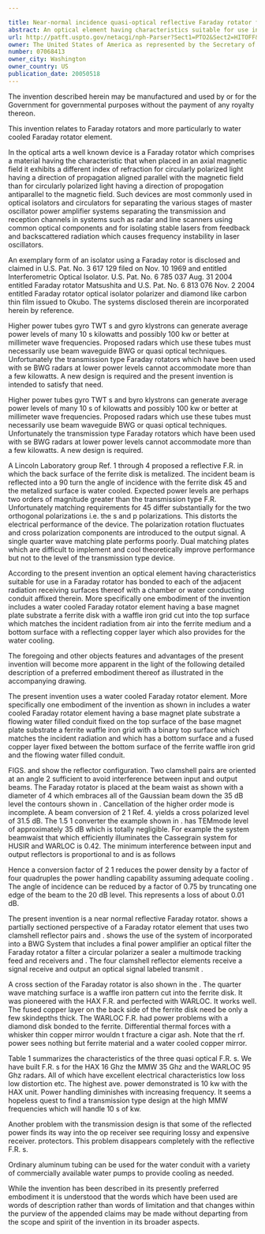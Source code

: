 ```yaml
---

title: Near-normal incidence quasi-optical reflective Faraday rotator for high power millimeter wave radars
abstract: An optical element having characteristics suitable for use in a Faraday rotator has bonded to each of the adjacent radiation-receiving surfaces thereof with a chamber or water conducting conduit affixed therein includes a water cooled Faraday rotator element having: a base magnet plate substrate; a flowing water filled conduit fixed on the top surface of the base magnet plate substrate; a ferrite waffle iron grid with a binary top surface which reflects radiation and which has a bottom surface; and a fused copper layer fixed between the bottom surface of the ferrite waffle iron grid and the flowing water filled conduit.
url: http://patft.uspto.gov/netacgi/nph-Parser?Sect1=PTO2&Sect2=HITOFF&p=1&u=%2Fnetahtml%2FPTO%2Fsearch-adv.htm&r=1&f=G&l=50&d=PALL&S1=07068413&OS=07068413&RS=07068413
owner: The United States of America as represented by the Secretary of the Air Force
number: 07068413
owner_city: Washington
owner_country: US
publication_date: 20050518
---
```

The invention described herein may be manufactured and used by or for the Government for governmental purposes without the payment of any royalty thereon.

This invention relates to Faraday rotators and more particularly to water cooled Faraday rotator element.

In the optical arts a well known device is a Faraday rotator which comprises a material having the characteristic that when placed in an axial magnetic field it exhibits a different index of refraction for circularly polarized light having a direction of propagation aligned parallel with the magnetic field than for circularly polarized light having a direction of propogation antiparallel to the magnetic field. Such devices are most commonly used in optical isolators and circulators for separating the various stages of master oscillator power amplifier systems separating the transmission and reception channels in systems such as radar and line scanners using common optical components and for isolating stable lasers from feedback and backscattered radiation which causes frequency instability in laser oscillators.

An exemplary form of an isolator using a Faraday rotor is disclosed and claimed in U.S. Pat. No. 3 617 129 filed on Nov. 10 1969 and entitled Interferometric Optical Isolator. U.S. Pat. No. 6 785 037 Aug. 31 2004 entitled Faraday rotator Matsushita and U.S. Pat. No. 6 813 076 Nov. 2 2004 entitled Faraday rotator optical isolator polarizer and diamond like carbon thin film issued to Okubo. The systems disclosed therein are incorporated herein by reference.

Higher power tubes gyro TWT s and gyro klystrons can generate average power levels of many 10 s kilowatts and possibly 100 kw or better at millimeter wave frequencies. Proposed radars which use these tubes must necessarily use beam waveguide BWG or quasi optical techniques. Unfortunately the transmission type Faraday rotators which have been used with se BWG radars at lower power levels cannot accommodate more than a few kilowatts. A new design is required and the present invention is intended to satisfy that need.

Higher power tubes gyro TWT s and byro klystrons can generate average power levels of many 10 s of kilowatts and possibly 100 kw or better at millimeter wave frequencies. Proposed radars which use these tubes must necessarily use beam waveguide BWG or quasi optical techniques. Unfortunately the transmission type Faraday rotators which have been used with se BWG radars at lower power levels cannot accommodate more than a few kilowatts. A new design is required.

A Lincoln Laboratory group Ref. 1 through 4 proposed a reflective F.R. in which the back surface of the ferrite disk is metalized. The incident beam is reflected into a 90 turn the angle of incidence with the ferrite disk 45 and the metalized surface is water cooled. Expected power levels are perhaps two orders of magnitude greater than the transmission type F.R. Unfortunately matching requirements for 45 differ substantially for the two orthogonal polarizations i.e. the s and p polarizations. This distorts the electrical performance of the device. The polarization rotation fluctuates and cross polarization components are introduced to the output signal. A single quarter wave matching plate performs poorly. Dual matching plates which are difficult to implement and cool theoretically improve performance but not to the level of the transmission type device.

According to the present invention an optical element having characteristics suitable for use in a Faraday rotator has bonded to each of the adjacent radiation receiving surfaces thereof with a chamber or water conducting conduit affixed therein. More specifically one embodiment of the invention includes a water cooled Faraday rotator element having a base magnet plate substrate a ferrite disk with a waffle iron grid cut into the top surface which matches the incident radiation from air into the ferrite medium and a bottom surface with a reflecting copper layer which also provides for the water cooling.

The foregoing and other objects features and advantages of the present invention will become more apparent in the light of the following detailed description of a preferred embodiment thereof as illustrated in the accompanying drawing.

The present invention uses a water cooled Faraday rotator element. More specifically one embodiment of the invention as shown in includes a water cooled Faraday rotator element having a base magnet plate substrate a flowing water filled conduit fixed on the top surface of the base magnet plate substrate a ferrite waffle iron grid with a binary top surface which matches the incident radiation and which has a bottom surface and a fused copper layer fixed between the bottom surface of the ferrite waffle iron grid and the flowing water filled conduit.

FIGS. and show the reflector configuration. Two clamshell pairs are oriented at an angle 2 sufficient to avoid interference between input and output beams. The Faraday rotator is placed at the beam waist as shown with a diameter of 4 which embraces all of the Gaussian beam down the 35 dB level the contours shown in . Cancellation of the higher order mode is incomplete. A beam conversion of 2 1 Ref. 4. yields a cross polarized level of 31.5 dB. The 1.5 1 converter the example shown in . has TEMmode level of approximately 35 dB which is totally negligible. For example the system beamwaist that which efficiently illuminates the Cassegrain system for HUSIR and WARLOC is 0.42. The minimum interference between input and output reflectors is proportional to and is as follows 

Hence a conversion factor of 2 1 reduces the power density by a factor of four quadruples the power handling capability assuming adequate cooling . The angle of incidence can be reduced by a factor of 0.75 by truncating one edge of the beam to the 20 dB level. This represents a loss of about 0.01 dB.

The present invention is a near normal reflective Faraday rotator. shows a partially sectioned perspective of a Faraday rotator element that uses two clamshell reflector pairs and . shows the use of the system of incorporated into a BWG System that includes a final power amplifier an optical filter the Faraday rotator a filter a circular polarizer a sealer a multimode tracking feed and receivers and . The four clamshell reflector elements receive a signal receive and output an optical signal labeled transmit .

A cross section of the Faraday rotator is also shown in the . The quarter wave matching surface is a waffle iron pattern cut into the ferrite disk. It was pioneered with the HAX F.R. and perfected with WARLOC. It works well. The fused copper layer on the back side of the ferrite disk need be only a few skindepths thick. The WARLOC F.R. had power problems with a diamond disk bonded to the ferrite. Differential thermal forces with a whisker thin copper mirror wouldn t fracture a cigar ash. Note that the rf. power sees nothing but ferrite material and a water cooled copper mirror.

Table 1 summarizes the characteristics of the three quasi optical F.R. s. We have built F.R. s for the HAX 16 Ghz the MMW 35 Ghz and the WARLOC 95 Ghz radars. All of which have excellent electrical characteristics low loss low distortion etc. The highest ave. power demonstrated is 10 kw with the HAX unit. Power handling diminishes with increasing frequency. It seems a hopeless quest to find a transmission type design at the high MMW frequencies which will handle 10 s of kw.

Another problem with the transmission design is that some of the reflected power finds its way into the op receiver see requiring lossy and expensive receiver. protectors. This problem disappears completely with the reflective F.R. s.

Ordinary aluminum tubing can be used for the water conduit with a variety of commercially available water pumps to provide cooling as needed.

While the invention has been described in its presently preferred embodiment it is understood that the words which have been used are words of description rather than words of limitation and that changes within the purview of the appended claims may be made without departing from the scope and spirit of the invention in its broader aspects.

